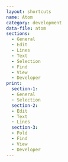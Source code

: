 ```yaml
---
layout: shortcuts
name: Atom
category: development
data-file: atom
sections:
  - General
  - Edit
  - Lines
  - Text
  - Selection
  - Find
  - View
  - Developer
print:
  section-1:
  - General
  - Selection
  section-2:
  - Edit
  - Text
  - Lines
  section-3:
  - Fold
  - Find
  - View
  - Developer
---
```

